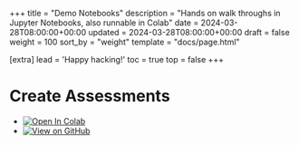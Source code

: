 +++
title = "Demo Notebooks"
description = "Hands on walk throughs in Jupyter Notebooks, also runnable in Colab"
date = 2024-03-28T08:00:00+00:00
updated = 2024-03-28T08:00:00+00:00
draft = false
weight = 100
sort_by = "weight"
template = "docs/page.html"

[extra]
lead = 'Happy hacking!'
toc = true
top = false
+++


# Create Assessments

- [![Open In Colab](https://colab.research.google.com/assets/colab-badge.svg)](https://colab.research.google.com/github/tall-josh/highlighter-docs/blob/josh/create-assessment-notebook/notebooks/create_assessments.ipynb)
- [![View on GitHub](https://img.shields.io/badge/GitHub-View_on_GitHub-blue?style=for-the-badge&logo=github)](https://github.com/tall-josh/highlighter-docs/blob/josh/create-assessment-notebook/notebooks/create_assessments.ipynb)

